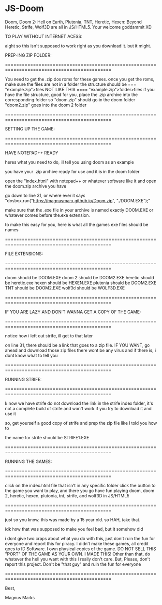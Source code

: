 # JS-Doom
Doom, Doom 2: Hell on Earth, Plutonia, TNT, Heretic, Hexen: Beyond Heretic, Strife, Wolf3D are all in JS/HTML5. Your welcome goddammit XD








TO PLAY WITHOUT INTERNET ACESS:

aight so this isn't supposed to work right as you download it. but it might.


PREP-ING ZIP FOLDER:

============================================================================================

You need to get the .zip dos roms for these games.
once you get the roms, make sure the files are not in a folder
the structure should be === "example.zip">files
NOT LIKE THIS ==== "example.zip">folder>files
if you have the file structure, good for you, place the .zip archive into the corresponding folder
so "doom.zip" should go in the doom folder
"doom2.zip" goes into the doom 2 folder

============================================================================================

SETTING UP THE GAME:

============================================================================================

HAVE NOTEPAD++ READY

heres what you need to do, ill tell you using doom as an example

you have your .zip archive ready for use and it is in the doom folder

open the "index.html" with notepad++ or whatever software like it and open the doom.zip archive you have

go down to line 31, or where ever it says "dosbox.run("https://magnusmarx.github.io/Doom.zip", "./DOOM.EXE");"

make sure that the .exe file in your archive is named exactly DOOM.EXE or whatever comes before the.exe extension.

to make this easy for you, here is what all the games exe files should be names

============================================================================================

FILE EXTENSIONS:

============================================================================================

doom should be DOOM.EXE
doom 2 should be DOOM2.EXE
heretic should be heretic.exe
hexen should be HEXEN.EXE
plutonia should be DOOM2.EXE
TNT should be DOOM2.EXE
wolf3d should be WOLF3D.EXE

============================================================================================


IF YOU ARE LAZY AND DON'T WANNA GET A COPY OF THE GAME:

============================================================================================

notice how i left out strife, ill get to that later

on line 31, there should be a link that goes to a zip file. IF YOU WANT, go ahead and download those zip files
there wont be any virus and if there is, i dont know what to tell you

============================================================================================


RUNNING STRIFE:

============================================================================================

k now we have strife
do not download the link in the strife index folder,
it's not a complete build of strife and won't work if you try to download it and use it

so, get yourself a good copy of strife and prep the zip file like I told you how to

the name for strife should be STRIFE1.EXE

============================================================================================

RUNNING THE GAMES:

============================================================================================

click on the index.html file that isn't in any specific folder
click the button to the game you want to play, and there you go
have fun playing doom, doom 2, heretic, hexen, plutonia, tnt, strife, and wolf3D in JS/HTML5

============================================================================================


just so you know, this was made by a 15 year old. so HAH, take that.

idk how that was supposed to make you feel bad, but it somehow did

i dont give two craps about what you do with this, just don't ruin the fun for everyone and report this
for piracy. I didn't make these games, all credit goes to ID Software. I own physical copies of the game.
DO NOT SELL THIS "PORT" OF THE GAME AS YOUR OWN. I MADE THIS! 
Other than that, do whatever the hell you want with this I really don't care. 
But, Please, don't report this project.
Don't be "that guy" and ruin the fun for everyone

============================================================================================



Best,

Magnus Marks
